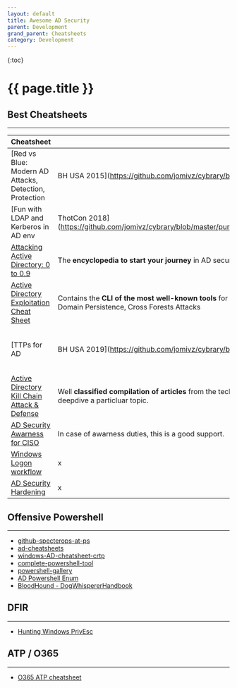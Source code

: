 ```yaml
---
layout: default
title: Awesome AD Security
parent: Development
grand_parent: Cheatsheets  
category: Development
---
```


{:toc}

# {{ page.title }}

## Best Cheatsheets
------------------------

| **Cheatsheet**  | **Description** |    **Author**    |
|-----------------|-----------------|------------------|
| [Red vs Blue: Modern AD Attacks, Detection, Protection | BH USA 2015](https://github.com/jomivz/cybrary/blob/master/purpleteam/red/windows/Modern%20Active%20Directory%20Attacks.pdf)| Really good **quickstart** (even 6 years later).  | Sean Metcalf |
| [Fun with LDAP and Kerberos in AD env | ThotCon 2018](https://github.com/jomivz/cybrary/blob/master/purpleteam/red/windows/LDAP%20Service%20and%20Kereberos%20Protocol%20Attacks.pdf) | Second really good **quickstart**. | Ronnie Flathers |
| [Attacking Active Directory: 0 to 0.9](https://zer1t0.gitlab.io/posts/attacking_ad/) | The **encyclopedia to start your journey** in AD security. Good pedagogy illustrated with powershell commands. | Eloy Pérez González | 
| [Active Directory Exploitation Cheat Sheet](https://github.com/S1ckB0y1337/Active-Directory-Exploitation-Cheat-Sheet) | Contains the **CLI of the most well-known tools** for common enumeration and attack methods: Local PrivEsc, Lateral Movement, Domain PrivEsc, Domain Persistence, Cross Forests Attacks | S1ckB0y1337 |
| [TTPs for AD | BH USA 2019](https://github.com/jomivz/cybrary/blob/master/purpleteam/red/windows/TTPs%20to%20Attack%20Active%20Directory.pdf) | Presentation to demo Bloodhound. Really nice schemas. | specterops.io |
| [Active Directory Kill Chain Attack & Defense](https://github.com/infosecn1nja/AD-Attack-Defense) | Well **classified compilation of articles** from the technet, adsecurity, stealthbits, specterops, youtube, github and other sources. Great room to deepdive a particluar topic. | infosecn1nja |
| [AD Security Awarness for CISO](https://github.com/jomivz/cybrary/blob/master/purpleteam/red/windows/Active%20Directory%20Security%20-%20An%20Executive%20Summary%20for%20CISOs.pdf)| In case of awarness duties, this is a good support. | Paramount |
| [Windows Logon workflow](https://github.com/jomivz/cybrary/blob/master/purpleteam/red/windows/windows_account_logon_flow_v0.1.pdf)| x | x |
| [AD Security Hardening](https://github.com/jomivz/cybrary/blob/master/purpleteam/red/windows/Active%20Directory%20Security%20Assessment%20%5BADSA%5D.pdf)| x | x |

## Offensive Powershell
------------------------

- [github-specterops-at-ps](https://github.com/specterops/at-ps)
- [ad-cheatsheets](https://ethicalhackersacademy.com/blogs/ethical-hackers-academy/active-directory)
- [windows-AD-cheatsheet-crtp](https://casvancooten.com/posts/2020/11/windows-active-directory-exploitation-cheat-sheet-and-command-reference/)
- [complete-powershell-tool](https://www.varonis.com/blog/powershell-tool-roundup/)
- [powershell-gallery](https://www.powershellgallery.com/packages/EventList/2.0.0)
- [AD Powershell Enum](https://github.com/jomivz/cybrary/blob/master/purpleteam/red/windows/Active%20Directory%20Enumeration%20With%20PowerShell.pdf)
- [BloodHound - DogWhispererHandbook](https://github.com/jomivz/cybrary/blob/master/purpleteam/red/windows/ERNW_DogWhispererHandbook.pdf)

## DFIR 
------------------------

- [Hunting Windows PrivEsc](https://github.com/jomivz/cybrary/blob/master/purpleteam/red/windows/Hunting%20for%20Privilege%20Escalation%20in%20Windows%20Environment..pdf)

## ATP / O365
------------------------

- [O365 ATP cheatsheet](https://github.com/jomivz/cybrary/blob/master/purpleteam/red/windows/O365%20ATP%20Datasheet.pdf)
